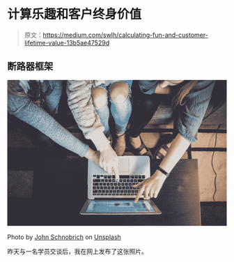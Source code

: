 # 计算乐趣和客户终身价值

> 原文：<https://medium.com/swlh/calculating-fun-and-customer-lifetime-value-13b5ae47529d>

## 断路器框架

[![](img/ce76982d26923c9b648c039dd03bc5e9.png)](http://eepurl.com/drIF7r)

Photo by [John Schnobrich](https://unsplash.com/photos/2FPjlAyMQTA?utm_source=unsplash&utm_medium=referral&utm_content=creditCopyText) on [Unsplash](https://unsplash.com/search/photos/customers?utm_source=unsplash&utm_medium=referral&utm_content=creditCopyText)

昨天与一名学员交谈后，我在网上发布了这张照片。